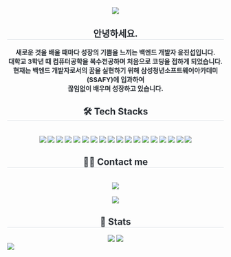 <div align= "center">
<img src="https://capsule-render.vercel.app/api?type=waving&color=0:007bff,100:00ffd5&height=180&text=Welcome%20to%20Jinseop's%20Github🎈&animation=twinkling&fontColor=000000&fontSize=40" />
</div>
<div align= "center"> 
<h2 style="border-bottom: 1px solid #d8dee4; color: #282d33;"> 안녕하세요.  </h2>  
<div style="font-weight: 700; font-size: 15px; text-align: center; color: #282d33;"> 새로운 것을 배울 때마다 성장의 기쁨을 느끼는 백엔드 개발자 윤진섭입니다.
<br>
대학교 3학년 때 컴퓨터공학을 복수전공하며 처음으로 코딩을 접하게 되었습니다.<br>
현재는 백엔드 개발자로서의 꿈을 실현하기 위해 삼성청년소프트웨어아카데미(SSAFY)에 입과하여 
<br> 끊임없이 배우며 성장하고 있습니다.  </div> 
</div>
<div align= "center">
<h2 style="border-bottom: 1px solid #d8dee4; color: #282d33;"> 🛠️ Tech Stacks </h2> <br> 
<div style="margin: 0 auto; text-align: center;" align= "center"> 

<img src="https://img.shields.io/badge/Java-007396?style=for-the-badge&logo=Java&logoColor=white">
<img src="https://img.shields.io/badge/Python-3776AB?style=for-the-badge&logo=python&logoColor=white">
<img src="https://img.shields.io/badge/Javascript-F7DF1E?style=for-the-badge&logo=Javascript&logoColor=white">

<img src="https://img.shields.io/badge/Spring Boot-6DB33F?style=for-the-badge&logo=Spring Boot&logoColor=white">
<img src="https://img.shields.io/badge/Spring JPA-59666C?style=for-the-badge&logo=hibernate&logoColor=white"/>
<img src="https://img.shields.io/badge/MySQL-4479A1?style=for-the-badge&logo=MySQL&logoColor=white">
<img src="https://img.shields.io/badge/PostgreSQL-316192?style=for-the-badge&logo=postgresql&logoColor=white">
<img src="https://img.shields.io/badge/redis-%23DD0031.svg?&style=for-the-badge&logo=redis&logoColor=white">

<img src="https://img.shields.io/badge/HTML5-E34F26?style=for-the-badge&logo=HTML5&logoColor=white">
<img src="https://img.shields.io/badge/CSS3-1572B6?style=for-the-badge&logo=CSS3&logoColor=white">
<img src="https://img.shields.io/badge/Vue.js-4FC08D?style=for-the-badge&logo=Vue.js&logoColor=white">


<img src="https://img.shields.io/badge/Docker-2496ED?style=for-the-badge&logo=Docker&logoColor=white">
<img src="https://img.shields.io/badge/Linux-FCC624?style=for-the-badge&logo=Linux&logoColor=white">
<img src="https://img.shields.io/badge/Jenkins-D24939?style=for-the-badge&logo=Jenkins&logoColor=white">
<img src="https://img.shields.io/badge/Git-F05032?style=for-the-badge&logo=Git&logoColor=white">
<img src="https://img.shields.io/badge/Ubuntu-E95420?style=for-the-badge&logo=ubuntu&logoColor=white">

<img src="https://img.shields.io/badge/Notion-000000?style=for-the-badge&logo=Notion&logoColor=white">
<img src="https://img.shields.io/badge/Github-181717?style=for-the-badge&logo=Github&logoColor=white">

</div>
</div>
<div align= "center">
<h2 style="border-bottom: 1px solid #d8dee4; color: #282d33;"> 🧑‍💻 Contact me </h2> <br> 
<div align= "center"> <a href=mailto:wlstjq447@gmail.com> <img src="https://img.shields.io/badge/Gmail-EA4335?style=for-the-badge&logo=Gmail&logoColor=white&link=mailto:wlstjq447@gmail.com"> </a>
        </div>  <br> 
<div align= "center"> <a href="https://hits.seeyoufarm.com"> <img src="https://hits.seeyoufarm.com/api/count/incr/badge.svg?url=https%3A%2F%2Fgithub.com%2Fjinseobyun%2F&count_bg=%23000000&title_bg=%23000000&icon=github.svg&icon_color=%23FFFFFF&title=GitHub&edge_flat=false"/></a>
    </div> 
</div>
<div align= "center"> 
<h2 style="border-bottom: 1px solid #d8dee4; color: #282d33;"> 🏅 Stats </h2> <div align= "center"> <img src="https://github-readme-stats.vercel.app/api?username=jinseobyun&custom_title=jinseobyun's Github Stat&bg_color=180,000000,&title_color=000000&text_color=000000"
    /> <img src="https://github-readme-stats.vercel.app/api/top-langs/?username=jinseobyun&layout=compact&bg_color=180,000000,&title_color=000000&text_color=000000"
        /> </div> 
</div>
<img src="https://capsule-render.vercel.app/api?type=waving&color=0:007bff,100:00ffd5&height=180&section=footer" />
